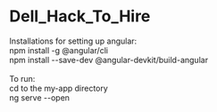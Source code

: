 # Dell_Hack_To_Hire

Installations for setting up angular: <br/>
npm install -g @angular/cli <br/>
npm install --save-dev @angular-devkit/build-angular <br/>
<br/>
To run: <br/>
cd to the my-app directory <br/>
ng serve --open <br/>
